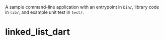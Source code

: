 A sample command-line application with an entrypoint in `bin/`, library code
in `lib/`, and example unit test in `test/`.
# linked_list_dart

